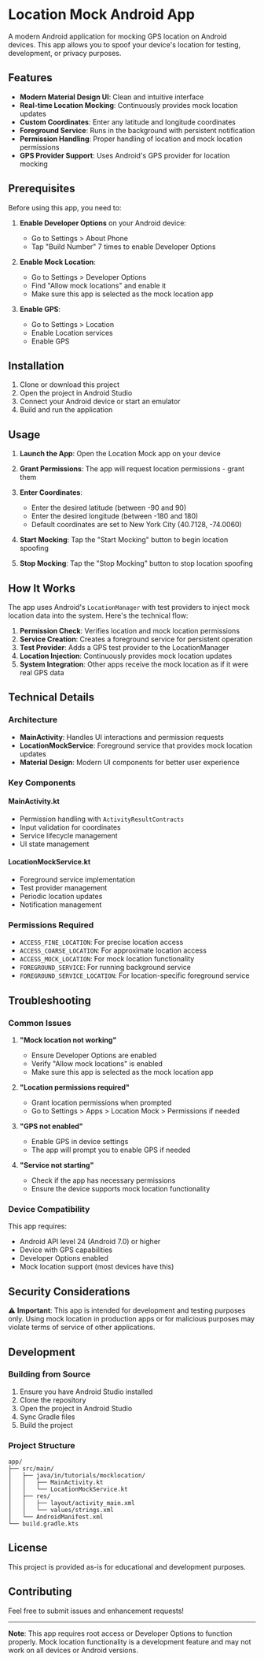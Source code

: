 # Location Mock Android App

A modern Android application for mocking GPS location on Android devices. This app allows you to spoof your device's location for testing, development, or privacy purposes.

## Features

- **Modern Material Design UI**: Clean and intuitive interface
- **Real-time Location Mocking**: Continuously provides mock location updates
- **Custom Coordinates**: Enter any latitude and longitude coordinates
- **Foreground Service**: Runs in the background with persistent notification
- **Permission Handling**: Proper handling of location and mock location permissions
- **GPS Provider Support**: Uses Android's GPS provider for location mocking

## Prerequisites

Before using this app, you need to:

1. **Enable Developer Options** on your Android device:
   - Go to Settings > About Phone
   - Tap "Build Number" 7 times to enable Developer Options

2. **Enable Mock Location**:
   - Go to Settings > Developer Options
   - Find "Allow mock locations" and enable it
   - Make sure this app is selected as the mock location app

3. **Enable GPS**:
   - Go to Settings > Location
   - Enable Location services
   - Enable GPS

## Installation

1. Clone or download this project
2. Open the project in Android Studio
3. Connect your Android device or start an emulator
4. Build and run the application

## Usage

1. **Launch the App**: Open the Location Mock app on your device

2. **Grant Permissions**: The app will request location permissions - grant them

3. **Enter Coordinates**: 
   - Enter the desired latitude (between -90 and 90)
   - Enter the desired longitude (between -180 and 180)
   - Default coordinates are set to New York City (40.7128, -74.0060)

4. **Start Mocking**: Tap the "Start Mocking" button to begin location spoofing

5. **Stop Mocking**: Tap the "Stop Mocking" button to stop location spoofing

## How It Works

The app uses Android's `LocationManager` with test providers to inject mock location data into the system. Here's the technical flow:

1. **Permission Check**: Verifies location and mock location permissions
2. **Service Creation**: Creates a foreground service for persistent operation
3. **Test Provider**: Adds a GPS test provider to the LocationManager
4. **Location Injection**: Continuously provides mock location updates
5. **System Integration**: Other apps receive the mock location as if it were real GPS data

## Technical Details

### Architecture
- **MainActivity**: Handles UI interactions and permission requests
- **LocationMockService**: Foreground service that provides mock location updates
- **Material Design**: Modern UI components for better user experience

### Key Components

#### MainActivity.kt
- Permission handling with `ActivityResultContracts`
- Input validation for coordinates
- Service lifecycle management
- UI state management

#### LocationMockService.kt
- Foreground service implementation
- Test provider management
- Periodic location updates
- Notification management

### Permissions Required
- `ACCESS_FINE_LOCATION`: For precise location access
- `ACCESS_COARSE_LOCATION`: For approximate location access
- `ACCESS_MOCK_LOCATION`: For mock location functionality
- `FOREGROUND_SERVICE`: For running background service
- `FOREGROUND_SERVICE_LOCATION`: For location-specific foreground service

## Troubleshooting

### Common Issues

1. **"Mock location not working"**
   - Ensure Developer Options are enabled
   - Verify "Allow mock locations" is enabled
   - Make sure this app is selected as the mock location app

2. **"Location permissions required"**
   - Grant location permissions when prompted
   - Go to Settings > Apps > Location Mock > Permissions if needed

3. **"GPS not enabled"**
   - Enable GPS in device settings
   - The app will prompt you to enable GPS if needed

4. **"Service not starting"**
   - Check if the app has necessary permissions
   - Ensure the device supports mock location functionality

### Device Compatibility

This app requires:
- Android API level 24 (Android 7.0) or higher
- Device with GPS capabilities
- Developer Options enabled
- Mock location support (most devices have this)

## Security Considerations

⚠️ **Important**: This app is intended for development and testing purposes only. Using mock location in production apps or for malicious purposes may violate terms of service of other applications.

## Development

### Building from Source

1. Ensure you have Android Studio installed
2. Clone the repository
3. Open the project in Android Studio
4. Sync Gradle files
5. Build the project

### Project Structure
```
app/
├── src/main/
│   ├── java/in/tutorials/mocklocation/
│   │   ├── MainActivity.kt
│   │   └── LocationMockService.kt
│   ├── res/
│   │   ├── layout/activity_main.xml
│   │   └── values/strings.xml
│   └── AndroidManifest.xml
└── build.gradle.kts
```

## License

This project is provided as-is for educational and development purposes.

## Contributing

Feel free to submit issues and enhancement requests!

---

**Note**: This app requires root access or Developer Options to function properly. Mock location functionality is a development feature and may not work on all devices or Android versions. 